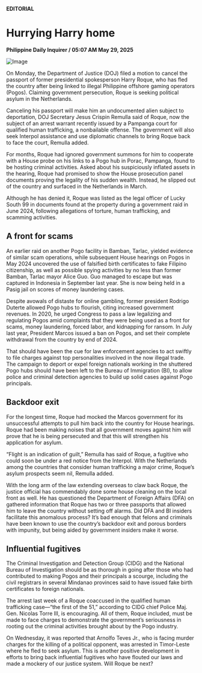 **EDITORIAL**

# Hurrying Harry home

****Philippine Daily Inquirer / 05:07 AM May 29, 2025****

![Image](https://raw.githubusercontent.com/github-jl14/scrapy_api/refs/heads/main/images/editorial05292025.png)

On Monday, the Department of Justice (DOJ) filed a motion to cancel the passport of former presidential spokesperson Harry Roque, who has fled the country after being linked to illegal Philippine offshore gaming operators (Pogos). Claiming government persecution, Roque is seeking political asylum in the Netherlands.

Canceling his passport will make him an undocumented alien subject to deportation, DOJ Secretary Jesus Crispin Remulla said of Roque, now the subject of an arrest warrant recently issued by a Pampanga court for qualified human trafficking, a nonbailable offense. The government will also seek Interpol assistance and use diplomatic channels to bring Roque back to face the court, Remulla added.

For months, Roque had ignored government summons for him to cooperate with a House probe on his links to a Pogo hub in Porac, Pampanga, found to be hosting criminal activities. Asked about his suspiciously inflated assets in the hearing, Roque had promised to show the House prosecution panel documents proving the legality of his sudden wealth. Instead, he slipped out of the country and surfaced in the Netherlands in March.

Although he has denied it, Roque was listed as the legal officer of Lucky South 99 in documents found at the property during a government raid in June 2024, following allegations of torture, human trafficking, and scamming activities.

## A front for scams

An earlier raid on another Pogo facility in Bamban, Tarlac, yielded evidence of similar scam operations, while subsequent House hearings on Pogos in May 2024 uncovered the use of falsified birth certificates to fake Filipino citizenship, as well as possible spying activities by no less than former Bamban, Tarlac mayor Alice Guo. Guo managed to escape but was captured in Indonesia in September last year. She is now being held in a Pasig jail on scores of money laundering cases.

Despite avowals of distaste for online gambling, former president Rodrigo Duterte allowed Pogo hubs to flourish, citing increased government revenues. In 2020, he urged Congress to pass a law legalizing and regulating Pogos amid complaints that they were being used as a front for scams, money laundering, forced labor, and kidnapping for ransom. In July last year, President Marcos issued a ban on Pogos, and set their complete withdrawal from the country by end of 2024.

That should have been the cue for law enforcement agencies to act swiftly to file charges against top personalities involved in the now illegal trade. The campaign to deport or expel foreign nationals working in the shuttered Pogo hubs should have been left to the Bureau of Immigration (BI), to allow police and criminal detection agencies to build up solid cases against Pogo principals.

## Backdoor exit

For the longest time, Roque had mocked the Marcos government for its unsuccessful attempts to pull him back into the country for House hearings. Roque had been making noises that all government moves against him will prove that he is being persecuted and that this will strengthen his application for asylum.

“Flight is an indication of guilt,” Remulla has said of Roque, a fugitive who could soon be under a red notice from the Interpol. With the Netherlands among the countries that consider human trafficking a major crime, Roque’s asylum prospects seem nil, Remulla added.

With the long arm of the law extending overseas to claw back Roque, the justice official has commendably done some house cleaning on the local front as well. He has questioned the Department of Foreign Affairs (DFA) on gathered information that Roque has two or three passports that allowed him to leave the country without setting off alarms. Did DFA and BI insiders facilitate this anomalous process? It’s bad enough that felons and criminals have been known to use the country’s backdoor exit and porous borders with impunity, but being aided by government insiders make it worse.

## Influential fugitives

The Criminal Investigation and Detection Group (CIDG) and the National Bureau of Investigation should be as thorough in going after those who had contributed to making Pogos and their principals a scourge, including the civil registrars in several Mindanao provinces said to have issued fake birth certificates to foreign nationals.

The arrest last week of a Roque coaccused in the qualified human trafficking case—“the first of the 51,” according to CIDG chief Police Maj. Gen. Nicolas Torre III, is encouraging. All of them, Roque included, must be made to face charges to demonstrate the government’s seriousness in rooting out the criminal activities brought about by the Pogo industry.

On Wednesday, it was reported that Arnolfo Teves Jr., who is facing murder charges for the killing of a political opponent, was arrested in Timor-Leste where he fled to seek asylum. This is another positive development in efforts to bring back influential fugitives who have flouted our laws and made a mockery of our justice system. Will Roque be next?